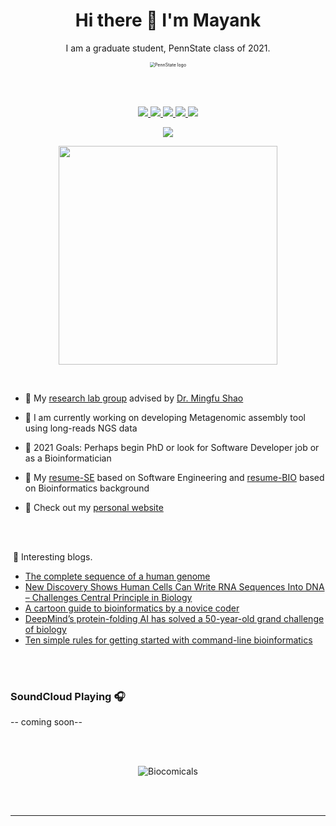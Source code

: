 <h1 align='center'>
  Hi there 👋 I'm Mayank
</h1>
<p align='center'>
 I am a graduate student, PennState class of 2021. 
</p>

<p align='center'>
<img src="https://static.wikia.nocookie.net/logopedia/images/a/a8/Pennsylvania_State_University_logo.png/revision/latest?cb=20191224222759" alt="PennState logo" style="zoom:50%;" />
</p>
<br> </br>


 <p align='center'>
 <a href="https://www.linkedin.com/in/mayank-murali-87138b11b/">
    <img src="https://img.shields.io/badge/linkedin-%230077B5.svg?&style=for-the-badge&logo=linkedin&logoColor=white" />
  </a>  <a href="https://github.com/MayankMurali">
    <img src="https://img.shields.io/badge/GitHub-100000?style=for-the-badge&logo=github&logoColor=white" />
  </a>  <a href="https://soundcloud.com/mayank_maverick">
    <img src="https://img.shields.io/badge/SoundCloud-FF3300?style=for-the-badge&logo=soundcloud&logoColor=white" />
  </a>  <a href="https://steamcommunity.com/id/slash08/">
    <img src="https://img.shields.io/badge/Steam-000000?style=for-the-badge&logo=steam&logoColor=white" />
  </a> <a href="https://www.researchgate.net/profile/Mayank-Murali">
    <img src="https://img.shields.io/badge/Research_Gate-00CCBB.svg?&style=for-the-badge&logo=ResearchGate&logoColor=white" />
  </a>
  </p>

  

<p align='center'>
  <a href="#"><img src="https://badges.pufler.dev/visits/MayankMurali/MayankMurali"></a> 
</p>


<p align='center'>
  <a href="#"><img src="https://github-readme-stats.vercel.app/api?username=mayankmurali&show_icons=true&count_private=true&theme=dark" width="350"></a>
</p>

​	
- :high_brightness: My [research lab group](https://sites.psu.edu/mxs2589/) advised by [Dr. Mingfu Shao](https://www.eecs.psu.edu/departments/directory-detail-g.aspx?q=mxs2589)

- 🧬 I am currently working on developing Metagenomic assembly tool using long-reads NGS data

- :dart: 2021 Goals: Perhaps begin PhD or look for Software Developer job or as a Bioinformatician

- :page_facing_up: My [resume-SE](https://mayankmurali.github.io/resume-SE/) based on Software Engineering and [resume-BIO](https://mayankmurali.github.io/resume-BIO/) based on Bioinformatics background

- :thought_balloon: Check out my [personal website](https://mayankmurali.github.io/)



  

  

<br></br>

​		📕 Interesting blogs.

- [The complete sequence of a human genome](https://doi.org/10.1101/2021.05.26.445798)
- [New Discovery Shows Human Cells Can Write RNA Sequences Into DNA – Challenges Central Principle in Biology ](https://scitechdaily.com/new-discovery-shows-human-cells-can-write-rna-sequences-into-dna-challenges-central-principle-in-biology/)
- [A cartoon guide to bioinformatics by a novice coder](https://www.nature.com/articles/d41586-021-01485-y?error=cookies_not_supported&code=92a33767-28b8-45f7-824b-0e10e981ea2a)
- [DeepMind’s protein-folding AI has solved a 50-year-old grand challenge of biology](https://www.technologyreview.com/2020/11/30/1012712/deepmind-protein-folding-ai-solved-biology-science-drugs-disease/)
- [Ten simple rules for getting started with command-line bioinformatics](https://journals.plos.org/ploscompbiol/article?id=10.1371/journal.pcbi.1008645)

<br></br>

### SoundCloud Playing 🎧

-- coming soon--

<br></br>

<p align='center'>
<img src="http://1.bp.blogspot.com/-3kIJfEKDpx8/Th0J4Zp7KKI/AAAAAAAADLQ/b_aO9zQnSVU/s1600/usual-suspects.gif" alt="Biocomicals" />
</p>

<br> </br>

---




